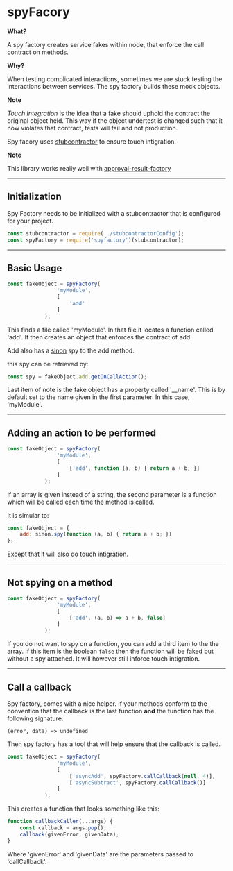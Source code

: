 # spyFacory

**What?**

A spy factory creates service fakes within node, that enforce the call contract on methods.

**Why?**

When testing complicated interactions, sometimes we are stuck testing the interactions between services. The spy factory builds these mock objects.

**Note**

_Touch Integration_ is the idea that a fake should uphold the contract the original object held. This way if the object undertest is changed such that it now violates that contract, tests will fail and not production.

Spy facory uses <a href='https://www.npmjs.com/package/stubcontractor'>stubcontractor</a> to ensure touch intigration.

**Note**

This library works really well with <a href='https://www.npmjs.com/package/approval-result-factory'>approval-result-factory</a>

---

## Initialization

Spy Factory needs to be initialized with a stubcontractor that is configured for your project.

```JavaScript
const stubcontractor = require('./stubcontractorConfig');
const spyFactory = require('spyfactory')(stubcontractor);
```

---

## Basic Usage

```JavaScript
const fakeObject = spyFactory(
                'myModule',
                [
                    'add'
                ]
            );
```

This finds a file called 'myModule'. In that file it locates a function called 'add'. It then creates an object that enforces the contract of add.

Add also has a <a href='https://www.npmjs.com/package/sinon'>sinon</a> spy to the add method.

this spy can be retrieved by:

```JavaScript
const spy = fakeObject.add.getOnCallAction();
```

Last item of note is the fake object has a property called '__name'. This is by default set to the name given in the first parameter. In this case, 'myModule'.

---

## Adding an action to be performed

```JavaScript
const fakeObject = spyFactory(
                'myModule',
                [
                    ['add', function (a, b) { return a + b; }]
                ]
            );
```

If an array is given instead of a string, the second parameter is a function which will be called each time the method is called.

It is simular to:
```JavaScript
const fakeObject = {
    add: sinon.spy(function (a, b) { return a + b; })
};
```

Except that it will also do touch intigration.

---

## Not spying on a method

```JavaScript
const fakeObject = spyFactory(
                'myModule',
                [
                    ['add', (a, b) => a + b, false]
                ]
            );
```

If you do not want to spy on a function, you can add a third item to the the array. If this item is the boolean ```false``` then the function will be faked but without a spy attached. It will however still inforce touch intigration.

---

## Call a callback

Spy factory, comes with a nice helper. If your methods conform to the convention that the callback is the last function **and** the function has the following signature:

```(error, data) => undefined```

Then spy factory has a tool that will help ensure that the callback is called.

```JavaScript
const fakeObject = spyFactory(
                'myModule',
                [
                    ['asyncAdd', spyFactory.callCallback(null, 4)],
                    ['asyncSubtract', spyFactory.callCallback()]
                ]
            );
```

This creates a function that looks something like this:

```JavaScript
function callbackCaller(...args) {
    const callback = args.pop();
    callback(givenError, givenData);
}
```

Where 'givenError' and 'givenData' are the parameters passed to 'callCallback'.